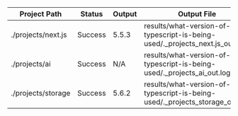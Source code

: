 | Project Path | Status | Output | Output File | Error File |
| --- | --- | --- | --- | --- |
| ./projects/next.js | Success | 5.5.3 | results/what-version-of-typescript-is-being-used/._projects_next.js_out.log | results/what-version-of-typescript-is-being-used/._projects_next.js_err.log |
| ./projects/ai | Success | N/A | results/what-version-of-typescript-is-being-used/._projects_ai_out.log | results/what-version-of-typescript-is-being-used/._projects_ai_err.log |
| ./projects/storage | Success | 5.6.2 | results/what-version-of-typescript-is-being-used/._projects_storage_out.log | results/what-version-of-typescript-is-being-used/._projects_storage_err.log |